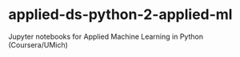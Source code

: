 # applied-ds-python-2-applied-ml
Jupyter notebooks for Applied Machine Learning in Python (Coursera/UMich)
